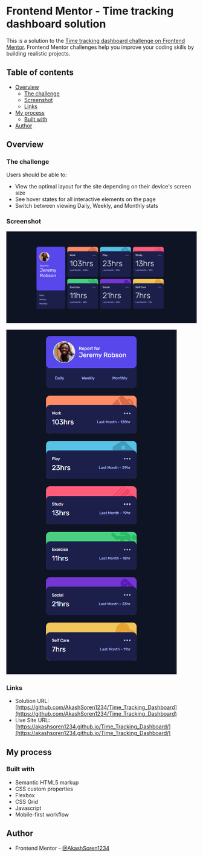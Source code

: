 # Frontend Mentor - Time tracking dashboard solution

This is a solution to the [Time tracking dashboard challenge on Frontend Mentor](https://www.frontendmentor.io/challenges/time-tracking-dashboard-UIQ7167Jw). Frontend Mentor challenges help you improve your coding skills by building realistic projects. 

## Table of contents

- [Overview](#overview)
  - [The challenge](#the-challenge)
  - [Screenshot](#screenshot)
  - [Links](#links)
- [My process](#my-process)
  - [Built with](#built-with)
- [Author](#author)


## Overview

### The challenge

Users should be able to:

- View the optimal layout for the site depending on their device's screen size
- See hover states for all interactive elements on the page
- Switch between viewing Daily, Weekly, and Monthly stats

### Screenshot

![Desktop](./images/desktop.png)

![Mobile](./images/mobile.png)

### Links

- Solution URL: [https://github.com/AkashSoren1234/Time_Tracking_Dashboard](https://github.com/AkashSoren1234/Time_Tracking_Dashboard)
- Live Site URL: [https://akashsoren1234.github.io/Time_Tracking_Dashboard/](https://akashsoren1234.github.io/Time_Tracking_Dashboard/)

## My process

### Built with

- Semantic HTML5 markup
- CSS custom properties
- Flexbox
- CSS Grid
- Javascript
- Mobile-first workflow


## Author

- Frontend Mentor - [@AkashSoren1234](https://www.frontendmentor.io/profile/AkashSoren1234)
